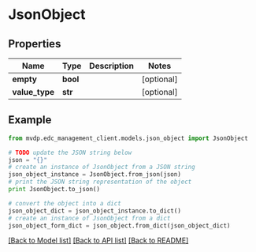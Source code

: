 # JsonObject


## Properties
Name | Type | Description | Notes
------------ | ------------- | ------------- | -------------
**empty** | **bool** |  | [optional] 
**value_type** | **str** |  | [optional] 

## Example

```python
from mvdp.edc_management_client.models.json_object import JsonObject

# TODO update the JSON string below
json = "{}"
# create an instance of JsonObject from a JSON string
json_object_instance = JsonObject.from_json(json)
# print the JSON string representation of the object
print JsonObject.to_json()

# convert the object into a dict
json_object_dict = json_object_instance.to_dict()
# create an instance of JsonObject from a dict
json_object_form_dict = json_object.from_dict(json_object_dict)
```
[[Back to Model list]](../README.md#documentation-for-models) [[Back to API list]](../README.md#documentation-for-api-endpoints) [[Back to README]](../README.md)


